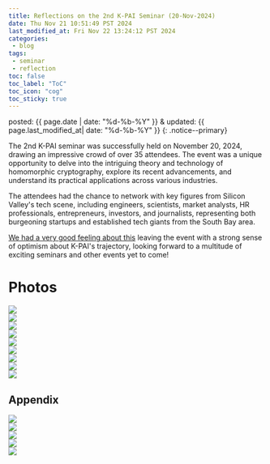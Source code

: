 ```yaml
---
title: Reflections on the 2nd K-PAI Seminar (20-Nov-2024)
date: Thu Nov 21 10:51:49 PST 2024
last_modified_at: Fri Nov 22 13:24:12 PST 2024
categories:
 - blog
tags:
 - seminar
 - reflection
toc: false
toc_label: "ToC"
toc_icon: "cog"
toc_sticky: true
---
```


posted: {{ page.date | date: "%d-%b-%Y" }}
&amp;
updated: {{ page.last_modified_at| date: "%d-%b-%Y" }}
{: .notice--primary}


The 2nd K-PAI seminar was successfully held on November 20, 2024, drawing an impressive crowd of over 35 attendees. The event was a unique opportunity to delve into the intriguing theory and technology of homomorphic cryptography, explore its recent advancements, and understand its practical applications across various industries.

The attendees had the chance to network with key figures from Silicon Valley's tech scene, including engineers, scientists, market analysts, HR professionals, entrepreneurs, investors, and journalists, representing both burgeoning startups and established tech giants from the South Bay area.

<!--
The seminar concluded on a high note, leaving us with a strong sense of optimism about K-PAI's growth and a shared anticipation for the exciting seminar and non-seminar events planned for the future.
-->

<a href="https://www.reddit.com/r/StarWars/comments/1fbaqis/i_have_a_bad_feeling_about_this/">We had a very good feeling about this</a>
leaving the event with a strong sense of optimism about K-PAI's trajectory,
looking forward to a multitude of exciting seminars and other events yet to come!


<h1 id="photos">Photos</h1>

<div class="img-container">
<img src="/assets/images/seminars/2024 1120 PST/KakaoTalk_Photo_2024-11-21-10-44-13 003.jpeg">
</div>

<div class="img-container">
<img src="/assets/images/seminars/2024 1120 PST/KakaoTalk_Photo_2024-11-21-10-44-18 004.jpeg">
</div>

<div class="img-container">
<img src="/assets/images/seminars/2024 1120 PST/KakaoTalk_Photo_2024-11-21-10-46-55 007.jpeg">
</div>

<div class="img-container">
<img src="/assets/images/seminars/2024 1120 PST/KakaoTalk_Photo_2024-11-21-10-47-25 005.jpeg">
</div>

<div class="img-container">
<img src="/assets/images/seminars/2024 1120 PST/KakaoTalk_Photo_2024-11-21-10-46-47 006.jpeg">
</div>

<div class="img-container">
<img src="/assets/images/seminars/2024 1120 PST/KakaoTalk_Photo_2024-11-21-10-46-19 003.jpeg">
</div>

<div class="img-container">
<img src="/assets/images/seminars/2024 1120 PST/KakaoTalk_Photo_2024-11-21-10-44-51 008.jpeg">
</div>

<div class="img-container">
<img src="/assets/images/seminars/2024 1120 PST/KakaoTalk_Photo_2024-11-21-10-47-27 007.jpeg">
</div>

<div class="img-container">
<img src="/assets/images/seminars/2024 1120 PST/KakaoTalk_Photo_2024-11-21-10-47-28 008.jpeg">
</div>

<h2 id="photo-appendix">Appendix</h2>

<div class="img-container">
<img src="/assets/images/seminars/2024 1120 PST/KakaoTalk_Photo_2024-11-21-10-43-55 001.jpeg">
</div>

<div class="img-container">
<img src="/assets/images/seminars/2024 1120 PST/KakaoTalk_Photo_2024-11-21-10-44-04 002.jpeg">
</div>

<div class="img-container">
<img src="/assets/images/seminars/2024 1120 PST/KakaoTalk_Photo_2024-11-21-10-44-35 006.jpeg">
</div>

<div class="img-container">
<img src="/assets/images/seminars/2024 1120 PST/KakaoTalk_Photo_2024-11-21-17-54-57 001.jpeg">
</div>

<div class="img-container">
<img src="/assets/images/seminars/2024 1120 PST/KakaoTalk_Photo_2024-11-21-10-46-10 001.jpeg">
</div>
